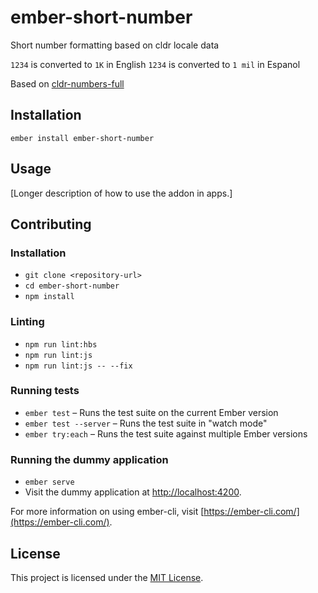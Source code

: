 ember-short-number
==============================================================================

Short number formatting based on cldr locale data

`1234` is converted to `1K` in English
`1234` is converted to `1 mil` in Espanol

Based on [cldr-numbers-full](https://github.com/unicode-cldr/cldr-numbers-full)

Installation
------------------------------------------------------------------------------

```
ember install ember-short-number
```


Usage
------------------------------------------------------------------------------

[Longer description of how to use the addon in apps.]


Contributing
------------------------------------------------------------------------------

### Installation

* `git clone <repository-url>`
* `cd ember-short-number`
* `npm install`

### Linting

* `npm run lint:hbs`
* `npm run lint:js`
* `npm run lint:js -- --fix`

### Running tests

* `ember test` – Runs the test suite on the current Ember version
* `ember test --server` – Runs the test suite in "watch mode"
* `ember try:each` – Runs the test suite against multiple Ember versions

### Running the dummy application

* `ember serve`
* Visit the dummy application at [http://localhost:4200](http://localhost:4200).

For more information on using ember-cli, visit [https://ember-cli.com/](https://ember-cli.com/).

License
------------------------------------------------------------------------------

This project is licensed under the [MIT License](LICENSE.md).

